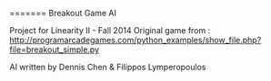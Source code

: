 =======
Breakout Game AI 

Project for Linearity II - Fall 2014
Original game from :
http://programarcadegames.com/python_examples/show_file.php?file=breakout_simple.py

AI written by Dennis Chen & Filippos Lymperopoulos
